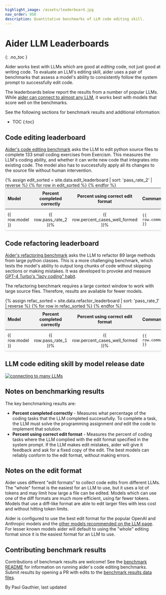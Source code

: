 ```yaml
---
highlight_image: /assets/leaderboard.jpg
nav_order: 950
description: Quantitative benchmarks of LLM code editing skill.
---
```



# Aider LLM Leaderboards
{: .no_toc }

Aider works best with LLMs which are good at *editing* code, not just good at writing
code.
To evaluate an LLM's editing skill, aider uses a pair of benchmarks that
assess a model's ability to consistently follow the system prompt
to successfully edit code.

The leaderboards below report the results from a number of popular LLMs.
While [aider can connect to almost any LLM](/docs/llms.html),
it works best with models that score well on the benchmarks.

See the following sections for benchmark
results and additional information:
- TOC
{:toc}

## Code editing leaderboard

[Aider's code editing benchmark](/docs/benchmarks.html#the-benchmark) asks the LLM to edit python source files to complete 133 small coding exercises
from Exercism. 
This measures the LLM's coding ability, and whether it can
write new code that integrates into existing code.
The model also has to successfully apply all its changes to the source file without human intervention.

<table style="width: 100%; max-width: 800px; margin: auto; border-collapse: collapse; box-shadow: 0 2px 4px rgba(0,0,0,0.1); font-size: 14px;">
  <thead style="background-color: #f2f2f2;">
    <tr>
      <th style="padding: 8px; text-align: left;">Model</th>
      <th style="padding: 8px; text-align: center;">Percent completed correctly</th>
      <th style="padding: 8px; text-align: center;">Percent using correct edit format</th>
      <th style="padding: 8px; text-align: left;">Command</th>
      <th style="padding: 8px; text-align: center;">Edit format</th>
    </tr>
  </thead>
  <tbody>
    {% assign edit_sorted = site.data.edit_leaderboard | sort: 'pass_rate_2' | reverse %}
    {% for row in edit_sorted %}
      <tr style="border-bottom: 1px solid #ddd;">
        <td style="padding: 8px;">{{ row.model }}</td>
        <td style="padding: 8px; text-align: center;">{{ row.pass_rate_2 }}%</td>
        <td style="padding: 8px; text-align: center;">{{ row.percent_cases_well_formed }}%</td>
        <td style="padding: 8px;"><code>{{ row.command }}</code></td>
        <td style="padding: 8px; text-align: center;">{{ row.edit_format }}</td>
      </tr>
    {% endfor %}
  </tbody>
</table>

<canvas id="editChart" width="800" height="450" style="margin-top: 20px"></canvas>
<script src="https://cdn.jsdelivr.net/npm/chart.js"></script>
<script>
  document.addEventListener('DOMContentLoaded', function () {
    var ctx = document.getElementById('editChart').getContext('2d');
    var leaderboardData = {
      labels: [],
      datasets: [{
        label: 'Percent completed correctly',
        data: [],
        backgroundColor: 'rgba(54, 162, 235, 0.2)',
        borderColor: 'rgba(54, 162, 235, 1)',
        borderWidth: 1
      }]
    };

    var allData = [];
    {% for row in edit_sorted %}
      allData.push({
        model: '{{ row.model }}',
        pass_rate_2: {{ row.pass_rate_2 }},
        percent_cases_well_formed: {{ row.percent_cases_well_formed }}
      });
    {% endfor %}

    function updateChart() {
      var selectedRows = document.querySelectorAll('tr.selected');
      var showAll = selectedRows.length === 0;

      leaderboardData.labels = [];
      leaderboardData.datasets[0].data = [];

      allData.forEach(function(row, index) {
        var rowElement = document.getElementById('edit-row-' + index);
        if (showAll) {
          rowElement.classList.remove('selected');
        }
        if (showAll || rowElement.classList.contains('selected')) {
          leaderboardData.labels.push(row.model);
          leaderboardData.datasets[0].data.push(row.pass_rate_2);
        }
      });

      leaderboardChart.update();
    }

    var tableBody = document.querySelector('table tbody');
    allData.forEach(function(row, index) {
      var tr = tableBody.children[index];
      tr.id = 'edit-row-' + index;
      tr.style.cursor = 'pointer';
      tr.onclick = function() {
        this.classList.toggle('selected');
        updateChart();
      };
    });

    var leaderboardChart = new Chart(ctx, {
      type: 'bar',
      data: leaderboardData,
      options: {
        scales: {
          yAxes: [{
            scaleLabel: {
              display: true,
            },
            ticks: {
              beginAtZero: true
            }
          }]
        }
      }
    });

    updateChart();
  });
</script>
<style>
  tr.selected {
    color: #0056b3;
  }
</style>

## Code refactoring leaderboard

[Aider's refactoring benchmark](https://github.com/paul-gauthier/refactor-benchmark) asks the LLM to refactor 89 large methods from large python classes. This is a more challenging benchmark, which tests the model's ability to output long chunks of code without skipping sections or making mistakes. It was developed to provoke and measure [GPT-4 Turbo's "lazy coding" habit](/2023/12/21/unified-diffs.html).

The refactoring benchmark requires a large context window to
work with large source files.
Therefore, results are available for fewer models.

<table style="width: 100%; max-width: 800px; margin: auto; border-collapse: collapse; box-shadow: 0 2px 4px rgba(0,0,0,0.1); font-size: 14px;">
  <thead style="background-color: #f2f2f2;">
    <tr>
      <th style="padding: 8px; text-align: left;">Model</th>
      <th style="padding: 8px; text-align: center;">Percent completed correctly</th>
      <th style="padding: 8px; text-align: center;">Percent using correct edit format</th>
      <th style="padding: 8px; text-align: left;">Command</th>
      <th style="padding: 8px; text-align: center;">Edit format</th>
    </tr>
  </thead>
  <tbody>
    {% assign refac_sorted = site.data.refactor_leaderboard | sort: 'pass_rate_1' | reverse %}
    {% for row in refac_sorted %}
      <tr style="border-bottom: 1px solid #ddd;">
        <td style="padding: 8px;">{{ row.model }}</td>
        <td style="padding: 8px; text-align: center;">{{ row.pass_rate_1 }}%</td>
        <td style="padding: 8px; text-align: center;">{{ row.percent_cases_well_formed }}%</td>
        <td style="padding: 8px;"><code>{{ row.command }}</code></td>
        <td style="padding: 8px; text-align: center;">{{ row.edit_format }}</td>
      </tr>
    {% endfor %}
  </tbody>
</table>

<canvas id="refacChart" width="800" height="450" style="margin-top: 20px"></canvas>
<script src="https://cdn.jsdelivr.net/npm/chart.js"></script>
<script>
  document.addEventListener('DOMContentLoaded', function () {
    var ctx = document.getElementById('refacChart').getContext('2d');
    var leaderboardData = {
      labels: [],
      datasets: [{
        label: 'Percent completed correctly',
        data: [],
        backgroundColor: 'rgba(54, 162, 235, 0.2)',
        borderColor: 'rgba(54, 162, 235, 1)',
        borderWidth: 1
      }]
    };

    var allData = [];
    {% for row in refac_sorted %}
      allData.push({
        model: '{{ row.model }}',
        pass_rate_1: {{ row.pass_rate_1 }},
        percent_cases_well_formed: {{ row.percent_cases_well_formed }}
      });
    {% endfor %}

    function updateChart() {
      var selectedRows = document.querySelectorAll('tr.selected');
      var showAll = selectedRows.length === 0;

      leaderboardData.labels = [];
      leaderboardData.datasets[0].data = [];

      allData.forEach(function(row, index) {
        var rowElement = document.getElementById('refac-row-' + index);
        if (showAll) {
          rowElement.classList.remove('selected');
        }
        if (showAll || rowElement.classList.contains('selected')) {
          leaderboardData.labels.push(row.model);
          leaderboardData.datasets[0].data.push(row.pass_rate_1);
        }
      });

      leaderboardChart.update();
    }

    var tableBody = document.querySelectorAll('table tbody')[1];
    allData.forEach(function(row, index) {
      var tr = tableBody.children[index];
      tr.id = 'refac-row-' + index;
      tr.style.cursor = 'pointer';
      tr.onclick = function() {
        this.classList.toggle('selected');
        updateChart();
      };
    });

    var leaderboardChart = new Chart(ctx, {
      type: 'bar',
      data: leaderboardData,
      options: {
        scales: {
          yAxes: [{
            scaleLabel: {
              display: true,
            },
            ticks: {
              beginAtZero: true
            }
          }]
        }
      }
    });

    updateChart();
  });
</script>


## LLM code editing skill by model release date

[![connecting to many LLMs](/assets/models-over-time.svg)](https://aider.chat/assets/models-over-time.svg)


## Notes on benchmarking results

The key benchmarking results are:

- **Percent completed correctly** - Measures what percentage of the coding tasks that the LLM completed successfully. To complete a task, the LLM must solve the programming assignment *and* edit the code to implement that solution.
- **Percent using correct edit format** - Measures the percent of coding tasks where the LLM complied with the edit format specified in the system prompt. If the LLM makes edit mistakes, aider will give it feedback and ask for a fixed copy of the edit. The best models can reliably conform to the edit format, without making errors.


## Notes on the edit format

Aider uses different "edit formats" to collect code edits from different LLMs.
The "whole" format is the easiest for an LLM to use, but it uses a lot of tokens
and may limit how large a file can be edited.
Models which can use one of the diff formats are much more efficient,
using far fewer tokens.
Models that use a diff-like format are able to 
edit larger files with less cost and without hitting token limits.

Aider is configured to use the best edit format for the popular OpenAI and Anthropic models
and the [other models recommended on the LLM page](/docs/llms.html).
For lesser known models aider will default to using the "whole" editing format
since it is the easiest format for an LLM to use.

## Contributing benchmark results

Contributions of benchmark results are welcome!
See the
[benchmark README](https://github.com/paul-gauthier/aider/blob/main/benchmark/README.md)
for information on running aider's code editing benchmarks.
Submit results by opening a PR with edits to the
[benchmark results data files](https://github.com/paul-gauthier/aider/blob/main/website/_data/).


<p class="post-date">
By Paul Gauthier,
last updated
<!--[[[cog
import os
import datetime

files = [
    'aider/website/docs/leaderboards/index.md',
    'aider/website/_data/edit_leaderboard.yml',
    'aider/website/_data/refactor_leaderboard.yml'
]

mod_times = [os.path.getmtime(file) for file in files]
latest_mod_time = max(mod_times)
mod_date = datetime.datetime.fromtimestamp(latest_mod_time)
cog.out(f"{mod_date.strftime('%B %d, %Y.')}")
]]]-->
August 09, 2024.
<!--[[[end]]]-->
</p>
